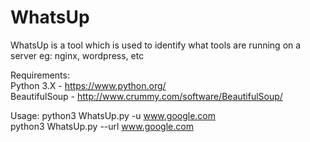 # WhatsUp  
WhatsUp is a tool which is used to identify what tools are running on a server eg: nginx, wordpress, etc
  
Requirements:   
Python 3.X - https://www.python.org/  
BeautifulSoup - http://www.crummy.com/software/BeautifulSoup/  
  
Usage: 
python3 WhatsUp.py -u www.google.com  
python3 WhatsUp.py --url www.google.com  
